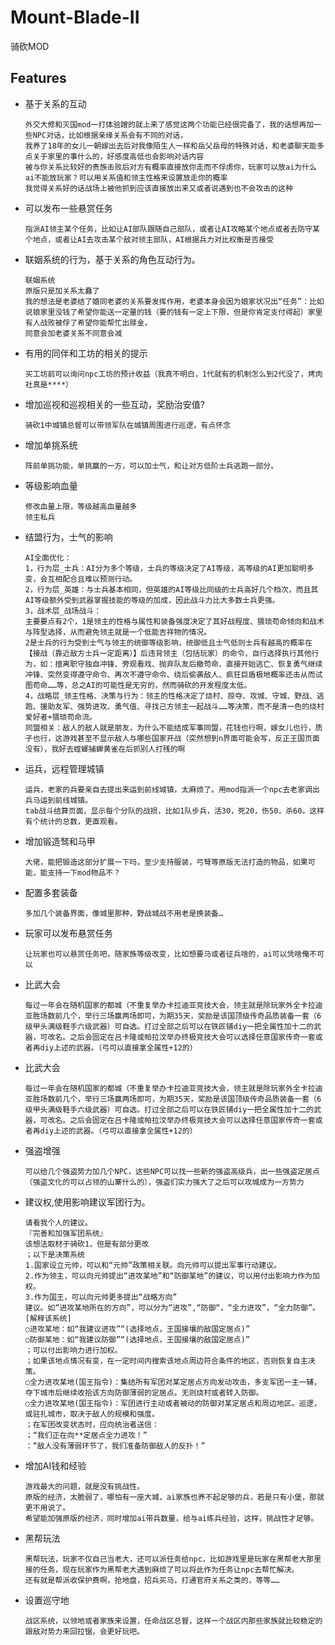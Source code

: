 # Mount-Blade-II
骑砍MOD


## Features
* 基于关系的互动
  ````
  外交大修和灭国mod一打体验蹭的就上来了感觉这两个功能已经很完备了，我的话想再加一些NPC对话，比如根据亲缘关系会有不同的对话，
  我养了18年的女儿一朝嫁出去后对我像陌生人一样和岳父岳母的特殊对话，和老婆聊天能多点关于家里的事什么的，好感度高低也会影响对话内容
  被与你关系比较好的贵族击败后对方有概率直接放你走而不俘虏你，玩家可以放ai为什么ai不能放玩家？可以用关系值和领主性格来设置放走你的概率
  我觉得关系好的话战场上被他抓到应该直接放出来又或者说遇到也不会攻击的这种
  ````
* 可以发布一些悬赏任务
  ````
  指派AI领主某个任务，比如让AI部队跟随自己部队，或者让AI攻略某个地点或者去防守某个地点，或者让AI去攻击某个敌对领主部队，AI根据兵力对比权衡是否接受
  ````
* 联姻系统的行为，基于关系的角色互动行为。
  ````
  联姻系统
  原版只是加关系太蠢了
  我的想法是老婆结了婚同老婆的关系要发挥作用，老婆本身会因为娘家状况出“任务”：比如说娘家里没钱了希望你能送一定量的钱（要的钱有一定上下限，但是你肯定支付得起）家里有人战败被俘了希望你能帮忙出赎金，
  同意会加老婆关系不同意会减
  ````
* 有用的同伴和工坊的相关的提示
  ````
  买工坊前可以询问npc工坊的预计收益（我真不明白，1代就有的机制怎么到2代没了，烤肉社真是****）
  ````
* 增加巡视和巡视相关的一些互动，奖励治安值?
  ````
  骑砍1中城镇总督可以带领军队在城镇周围进行巡逻，有点怀念
  ````
* 增加单挑系统
  ````
  阵前单挑功能，单挑赢的一方，可以加士气，和让对方低阶士兵逃跑一部分。
  ````
* 等级影响血量
  ````
  修改血量上限，等级越高血量越多
  领主私兵
  ````
* 结盟行为，士气的影响
  ````
  AI全面优化：
  1，行为层_士兵：AI分为多个等级，士兵的等级决定了AI等级，高等级的AI更加聪明多变，会互相配合且难以预测行动。
  2，行为层_英雄：与士兵基本相同，但英雄的AI等级比同级的士兵高好几个档次，而且其AI等级额外受到武器掌握技能的等级的加成，因此战斗力比大多数士兵更强。
  3，战术层_战场战斗：
  主要要点有2个，1是领主的性格与属性和装备强度决定了其好战程度、猥琐苟命倾向和战术与阵型选择，从而避免领主就是一个低能吉祥物的情况。
  2是士兵的行为受到士气与领主的统御等级影响，统御低且士气低则士兵有越高的概率在【接战（靠近敌方士兵一定距离）】后违背领主（包括玩家）的命令，自行选择执行其他行为，如：擅离职守独自冲锋、旁观看戏、抛弃队友后撤苟命、直接开始逃亡、恢复勇气继续冲锋、突然变得遵守命令、再次不遵守命令、绕后偷袭敌人、疯狂巨盾极地概率还击从而试图苟命……等，总之AI的可能性是无穷的，然而骑砍的开发程度太低。
  4，战略层_领主性格、决策与行为：领主的性格决定了烧村、掠夺、攻城、守城、野战、逃跑、援助友军、强势进攻、勇气值、寻找己方领主一起战斗……等决策，而不是清一色的烧村爱好者+猥琐苟命流。
  同盟相关：敌人的敌人就是朋友，为什么不能结成军事同盟，花钱也行啊，嫁女儿也行，质子也行，这游戏甚至不显示敌人与哪些国家开战（突然想到n界面可能会写，反正王国页面没有），我好去螳螂捕蝉黄雀在后抓别人打残的啊
  ````
* 运兵，远程管理城镇
  ````
  运兵，老家的兵要亲自去提出来运到前线城镇，太麻烦了。用mod指派一个npc去老家调出兵马运到前线城镇。
  tab战斗结算页面，显示每个分队的战损，比如1队步兵，活30，死20，伤50，杀60。这样有个统计的总数，更直观看。
  ````
* 增加锻造驽和马甲
  ````
  大佬，能把锻造这部分扩展一下吗，至少支持服装，弓弩等原版无法打造的物品，如果可能，能支持一下mod物品不？
  ````
* 配置多套装备
  ````
  多加几个装备界面，像城里那种，野战城战不用老是换装备…
  ````
* 玩家可以发布悬赏任务
  ````
  让玩家也可以悬赏任务吧，随家族等级改变，比如想要马或者征兵啥的，ai可以凭啥俺不可以
  ````
* 比武大会
  ````
  每过一年会在随机国家的都城（不重复举办卡拉迪亚竞技大会，领主就是除玩家外全卡拉迪亚胜场数前几个，举行三场赢两场即可，为期35天，奖励是该国顶级传奇品质装备一套（6级甲头满级鞋手六级武器）可自选。打过全部之后可以在铁匠铺diy一把全属性加十二的武器，可改名。之后会固定在吕卡隆或帕拉汶举办终极竞技大会可以选择任意国家传奇一套或者再diy上述的武器。（弓可以直接拿全属性+12的）
  ````
* 比武大会
  ````
  每过一年会在随机国家的都城（不重复举办卡拉迪亚竞技大会，领主就是除玩家外全卡拉迪亚胜场数前几个，举行三场赢两场即可，为期35天，奖励是该国顶级传奇品质装备一套（6级甲头满级鞋手六级武器）可自选。打过全部之后可以在铁匠铺diy一把全属性加十二的武器，可改名。之后会固定在吕卡隆或帕拉汶举办终极竞技大会可以选择任意国家传奇一套或者再diy上述的武器。（弓可以直接拿全属性+12的）
  ````
* 强盗增强
  ````
  可以给几个强盗势力加几个NPC，这些NPC可以找一些新的强盗高级兵，出一些强盗定居点（强盗文化的可以占领的山寨什么的），强盗们实力强大了之后可以攻城成为一方势力
  ````
* 建议权,使用影响建议军团行为。
  ````
  请看我个人的建议。
  『完善和加强军团系统』
  该想法取材于骑砍1，但是有部分更改
  ；以下是决策系统
  1.国家设立元帅，可以和“元帅”政策相关联。向元帅可以提出军事行动建议。
  2.作为领主，可以向元帅提出“进攻某地”和“防御某地”的建议，可以用付出影响力作为加权。
  3.作为国王，可以向元帅更多提出“战略方向”
  建议。如“进攻某地所在的方向”，可以分为“进攻”,“防御“，“全力进攻”，“全力防御”。
  [解释该系统]
  ○进攻某地：如“我建议进攻”“(选择地点，王国接壤的敌国定居点)”
  ○防御某地：如“我建议防御”“(选择地点，王国接壤的敌国定居点)”
  ；可以付出影响力进行加权。
  ；如果该地点情况有变，在一定时间内搜索该地点周边符合条件的地区，否则恢复自主决策。
  ○全力进攻某地(国王指令)：集结所有军团对某定居点方向发动攻击，多支军团一主一辅，夺下城市后继续收拾该方向防御薄弱的定居点。无则烧村或者转入防御。
  ○全力进攻某地(国王指令)：军团进行主动或者被动的防御对某定居点和周边地区。巡逻，或驻扎城市，取决于敌人的规模和强度。
  ；在军团改变状态时，应向统治者送信：
  ；“我们正在向**定居点全力进攻！”
  ：“敌人没有薄弱环节了，我们准备防御敌人的反扑！”
  ````
* 增加AI钱和经验
  ````
  游戏最大的问题，就是没有挑战性。
  原版的经济，太脆弱了，哪怕有一座大城，ai家族也养不起足够的兵，若是只有小堡，那就更不用说了。
  希望能加强原版的经济，同时增加ai带兵数量，给与ai练兵经验，这样，挑战性才足够。
  ````
* 黑帮玩法
  ````
  黑帮玩法，玩家不仅自己当老大，还可以派任务给npc，比如游戏里是玩家在黑帮老大那里接的任务，现在玩家作为黑帮老大遇到麻烦了可以将此作为任务让npc去帮忙解决。
  还有就是帮派收保护费啊，抢地盘，招兵买马，打通官府关系之类的，等等……
  ````
* 设置巡守地
  ````
  战区系统，以领地或者家族来设置，任命战区总督，这样一个战区内那些家族就比较稳定的跟敌对势力来回拉锯，会更好玩吧。
  ````

